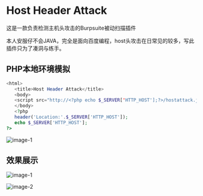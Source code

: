 # Host Header Attack
 这是一款负责检测主机头攻击的Burpsuite被动扫描插件
 
 本人安服仔不会JAVA，完全是面向百度编程，host头攻击在日常见的较多，写此插件只为了凑洞与练手。
 
 
 ## PHP本地环境模拟
 ```php
<html>
    <title>Host Header Attack</title>
    <body>
    <script src="http://<?php echo $_SERVER['HTTP_HOST'];?>/hostattack.js"></script>
    </body>
    <?php
    header('Location:'.$_SERVER['HTTP_HOST']);
    echo $_SERVER['HTTP_HOST'];
?>
 ```
 
![image-1](https://gitee.com/weujie/picture/raw/master/2022-2-23/1645623852913-image.png)

 
 
 
 ## 效果展示
 
![image-1](https://gitee.com/weujie/picture/raw/master/2022-2-23/1645624011409-image.png)

![image-2](https://gitee.com/weujie/picture/raw/master/2022-2-23/1645623960395-image.png)
